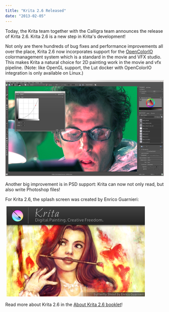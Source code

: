 ```yaml
---
title: "Krita 2.6 Released"
date: "2013-02-05"
---
```


Today, the Krita team together with the Calligra team announces the release of Krita 2.6. Krita 2.6 is a new step in Krita's development!

Not only are there hundreds of bug fixes and performance improvements all over the place, Krita 2.6 now incorporates support for the [OpenColorIO](http://opencolorio.org/) colormanagement system which is a standard in the movie and VFX studio. This makes Krita a natural choice for 2D painting work in the movie and vfx pipeline. (Note: like OpenGL support, the Lut docker with OpenColorIO integration is only available on Linux.)

![](images/lutdocker.png)

Another big improvement is in PSD support: Krita can now not only read, but also write Photoshop files!

For Krita 2.6, the splash screen was created by Enrico Guarnieri:

 ![](images/splash_screen_26.png)

Read more about Krita 2.6 in the [About Krita 2.6 booklet](http://krita.org/aboutkrita26.pdf)!
